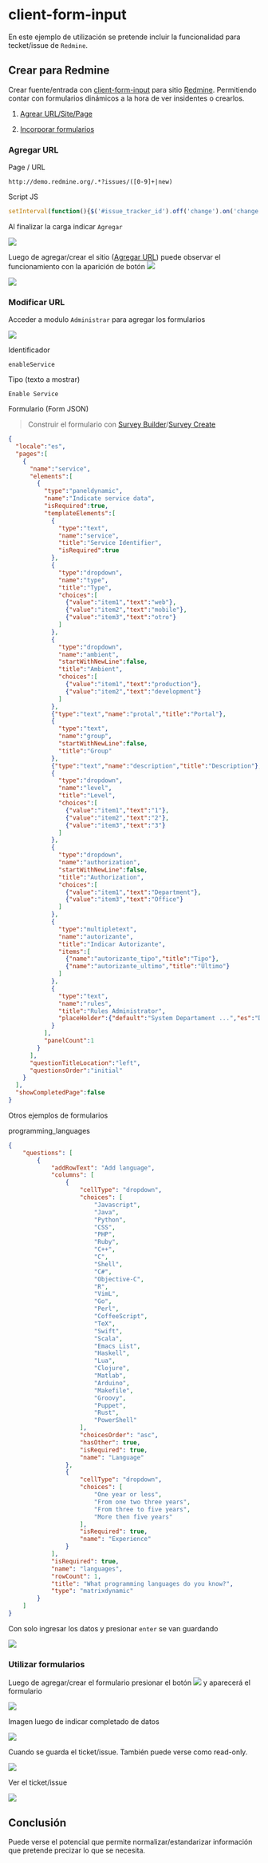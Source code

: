 # client-form-input

En este ejemplo de utilización se pretende incluir la funcionalidad para tecket/issue de `Redmine`.

## Crear para Redmine

Crear fuente/entrada con [client-form-input](https://github.com/janusky/client-form-input) para sitio [Redmine](http://demo.redmine.org). Permitiendo contar con formularios dinámicos a la hora de ver insidentes o crearlos.

1. [Agrear URL/Site/Page](#agregar-url)

1. [Incorporar formularios](#modificar-url)

### Agregar URL

Page / URL

    http://demo.redmine.org/.*?issues/([0-9]+|new)

Script JS

```js  
setInterval(function(){$('#issue_tracker_id').off('change').on('change', function(evt){setTimeout(function(){$.formInput.reload();},200);})},300);  
```

Al finalizar la carga indicar `Agregar`

![](img/fi-add-01.png)

Luego de agregar/crear el sitio ([Agregar URL](#agregar-url)) puede observar el funcionamiento con la aparición de botón ![](img/fi-icon.png)

![](img/redmine-btn-01.png)

### Modificar URL

Acceder a modulo `Administrar` para agregar los formularios  

![](img/fi-admin-01.png)

Identificador

    enableService

Tipo (texto a mostrar)

    Enable Service

Formulario (Form JSON)

> Construir el formulario con [Survey Builder](https://surveyjs.io/Survey/Builder/)/[Survey Create](https://surveyjs.io/create-survey)

```json
{
  "locale":"es",
  "pages":[
    {
      "name":"service",
      "elements":[
        {
          "type":"paneldynamic",
          "name":"Indicate service data",
          "isRequired":true,
          "templateElements":[
            {
              "type":"text",
              "name":"service",
              "title":"Service Identifier",
              "isRequired":true
            },
            {
              "type":"dropdown",
              "name":"type",
              "title":"Type",
              "choices":[
                {"value":"item1","text":"web"},
                {"value":"item2","text":"mobile"},
                {"value":"item3","text":"otro"}
              ]
            },
            {
              "type":"dropdown",
              "name":"ambient",
              "startWithNewLine":false,
              "title":"Ambient",
              "choices":[
                {"value":"item1","text":"production"},
                {"value":"item2","text":"development"}
              ]
            },
            {"type":"text","name":"protal","title":"Portal"},
            {
              "type":"text",
              "name":"group",
              "startWithNewLine":false,
              "title":"Group"
            },
            {"type":"text","name":"description","title":"Description"},
            {
              "type":"dropdown",
              "name":"level",
              "title":"Level",
              "choices":[
                {"value":"item1","text":"1"},
                {"value":"item2","text":"2"},
                {"value":"item3","text":"3"}
              ]
            },
            {
              "type":"dropdown",
              "name":"authorization",
              "startWithNewLine":false,
              "title":"Authorization",
              "choices":[
                {"value":"item1","text":"Department"},
                {"value":"item3","text":"Office"}
              ]
            },
            {
              "type":"multipletext",
              "name":"autorizante",
              "title":"Indicar Autorizante",
              "items":[
                {"name":"autorizante_tipo","title":"Tipo"},
                {"name":"autorizante_ultimo","title":"Último"}
              ]
            },
            {
              "type":"text",
              "name":"rules",
              "title":"Rules Administrator",
              "placeHolder":{"default":"System Departament ...","es":"Dpto. Sistemas"}
            }
          ],
          "panelCount":1
        }
      ],
      "questionTitleLocation":"left",
      "questionsOrder":"initial"
    }
  ],
  "showCompletedPage":false
}
```

Otros ejemplos de formularios

programming_languages

```json
{
	"questions": [
		{
			"addRowText": "Add language",
			"columns": [
				{
					"cellType": "dropdown",
					"choices": [
						"Javascript",
						"Java",
						"Python",
						"CSS",
						"PHP",
						"Ruby",
						"C++",
						"C",
						"Shell",
						"C#",
						"Objective-C",
						"R",
						"VimL",
						"Go",
						"Perl",
						"CoffeeScript",
						"TeX",
						"Swift",
						"Scala",
						"Emacs List",
						"Haskell",
						"Lua",
						"Clojure",
						"Matlab",
						"Arduino",
						"Makefile",
						"Groovy",
						"Puppet",
						"Rust",
						"PowerShell"
					],
					"choicesOrder": "asc",
					"hasOther": true,
					"isRequired": true,
					"name": "Language"
				},
				{
					"cellType": "dropdown",
					"choices": [
						"One year or less",
						"From one two three years",
						"From three to five years",
						"More then five years"
					],
					"isRequired": true,
					"name": "Experience"
				}
			],
			"isRequired": true,
			"name": "languages",
			"rowCount": 1,
			"title": "What programming languages do you know?",
			"type": "matrixdynamic"
		}
	]
}
```

Con solo ingresar los datos y presionar `enter` se van guardando

![](img/fi-admin-addform-01.png)

### Utilizar formularios

Luego de agregar/crear el formulario presionar el botón ![](img/fi-icon.png) y aparecerá el formulario

![](img/redmine-btn-03.png)

Imagen luego de indicar completado de datos

![](img/redmine-btn-04.png)

Cuando se guarda el ticket/issue. También puede verse como read-only.

![](img/redmine-btn-05.png)

Ver el ticket/issue

![](img/redmine-btn-06.png)


## Conclusión

Puede verse el potencial que permite normalizar/estandarizar información que pretende precizar lo que se necesita.